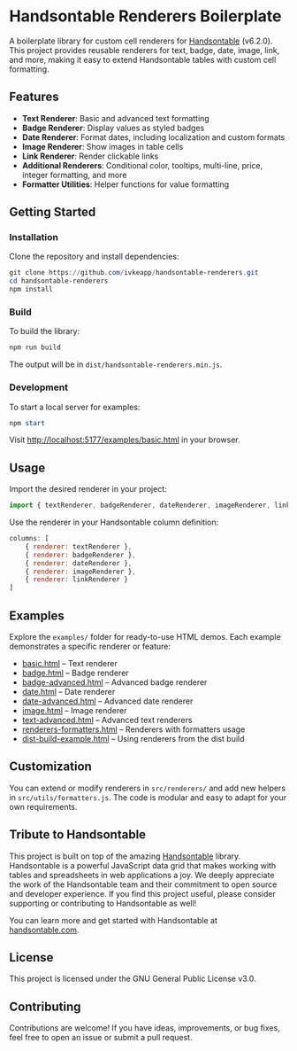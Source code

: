# Handsontable Renderers Boilerplate

A boilerplate library for custom cell renderers for [Handsontable](https://handsontable.com/) (v6.2.0). This project provides reusable renderers for text, badge, date, image, link, and more, making it easy to extend Handsontable tables with custom cell formatting.

## Features

- **Text Renderer**: Basic and advanced text formatting
- **Badge Renderer**: Display values as styled badges
- **Date Renderer**: Format dates, including localization and custom formats
- **Image Renderer**: Show images in table cells
- **Link Renderer**: Render clickable links
- **Additional Renderers**: Conditional color, tooltips, multi-line, price, integer formatting, and more
- **Formatter Utilities**: Helper functions for value formatting


## Getting Started

### Installation

Clone the repository and install dependencies:

```powershell
git clone https://github.com/ivkeapp/handsontable-renderers.git
cd handsontable-renderers
npm install
```

### Build

To build the library:

```powershell
npm run build
```

The output will be in `dist/handsontable-renderers.min.js`.

### Development

To start a local server for examples:

```powershell
npm start
```

Visit [http://localhost:5177/examples/basic.html](http://localhost:5177/examples/basic.html) in your browser.

## Usage

Import the desired renderer in your project:

```javascript
import { textRenderer, badgeRenderer, dateRenderer, imageRenderer, linkRenderer } from 'handsontable-renderers-boilerplate';
```

Use the renderer in your Handsontable column definition:

```javascript
columns: [
	{ renderer: textRenderer },
	{ renderer: badgeRenderer },
	{ renderer: dateRenderer },
	{ renderer: imageRenderer },
	{ renderer: linkRenderer }
]
```


## Examples

Explore the `examples/` folder for ready-to-use HTML demos. Each example demonstrates a specific renderer or feature:

- [basic.html](./examples/basic.html) – Text renderer
- [badge.html](./examples/badge.html) – Badge renderer
- [badge-advanced.html](./examples/badge-advanced.html) – Advanced badge renderer
- [date.html](./examples/date.html) – Date renderer
- [date-advanced.html](./examples/date-advanced.html) – Advanced date renderer
- [image.html](./examples/image.html) – Image renderer
- [text-advanced.html](./examples/text-advanced.html) – Advanced text renderers
- [renderers-formatters.html](./examples/renderers-formatters.html) – Renderers with formatters usage
- [dist-build-example.html](./examples/dist-build-example.html) – Using renderers from the dist build


## Customization

You can extend or modify renderers in `src/renderers/` and add new helpers in `src/utils/formatters.js`. The code is modular and easy to adapt for your own requirements.

## Tribute to Handsontable

This project is built on top of the amazing [Handsontable](https://handsontable.com/) library. Handsontable is a powerful JavaScript data grid that makes working with tables and spreadsheets in web applications a joy. We deeply appreciate the work of the Handsontable team and their commitment to open source and developer experience. If you find this project useful, please consider supporting or contributing to Handsontable as well!

You can learn more and get started with Handsontable at [handsontable.com](https://handsontable.com/).

## License

This project is licensed under the GNU General Public License v3.0.

## Contributing

Contributions are welcome! If you have ideas, improvements, or bug fixes, feel free to open an issue or submit a pull request.
